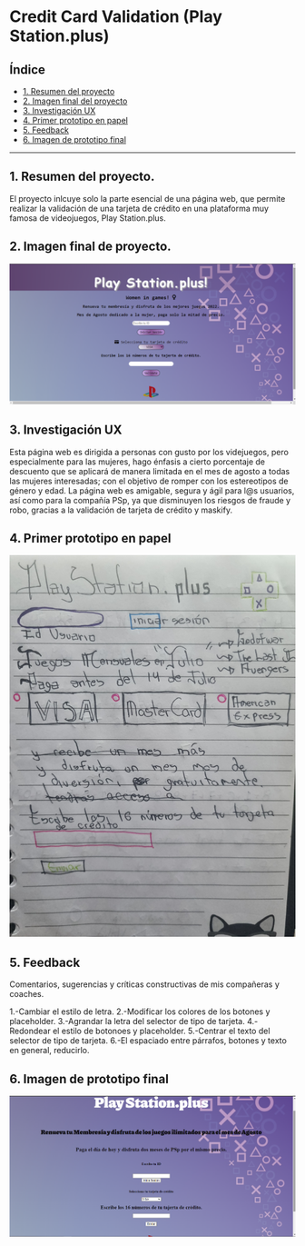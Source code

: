 # Credit Card Validation (Play Station.plus)

## Índice


* [1. Resumen del proyecto](#1-resumen-del-proyecto)
* [2. Imagen final del proyecto](#2-imagen-final-del-proyecto)
* [3. Investigación UX](#3-investigación-UX)
* [4. Primer prototipo en papel](#4-prototipo-en-papel)
* [5. Feedback](#5-feedback)
* [6. Imagen de prototipo final](#6-imagen-de-prototipo-final)

***

## 1. Resumen del proyecto.

El proyecto inlcuye solo la parte esencial de una página web, que permite realizar la validación de una tarjeta de crédito en una plataforma muy famosa de videojuegos, Play Station.plus.

## 2. Imagen final de proyecto.

![Imagen final del proyecto](https://github.com/Janeth2nd/CDMX013-card-validation/blob/codeReadme/img/imgfinalpsp.png)

## 3. Investigación UX

Esta página web es dirigida a personas con gusto por los videjuegos, pero especialmente para las mujeres, hago énfasis a cierto porcentaje de descuento que se aplicará de manera limitada en el mes de agosto a todas las mujeres interesadas; con el objetivo de romper con los estereotipos de género y edad. La página web es amigable, segura y ágil para l@s usuarios, así como para la compañía PSp, ya que disminuyen los riesgos de fraude y robo, gracias a la validación de tarjeta de crédito y maskify.

## 4. Primer prototipo en papel

![Imagen final del proyecto](https://github.com/Janeth2nd/CDMX013-card-validation/blob/codeReadme/img/1erprotopapel.jpg)

## 5. Feedback

Comentarios, sugerencias y críticas constructivas de mis compañeras y coaches.

1.-Cambiar el estilo de letra. 
2.-Modificar los colores de los botones y placeholder.
3.-Agrandar la letra del selector de tipo de tarjeta.
4.-Redondear el estilo de botonoes y placeholder.
5.-Centrar el texto del selector de tipo de tarjeta.
6.-El espaciado entre párrafos, botones y texto en general, reducirlo.

## 6. Imagen de prototipo final

![Imagen final del prototipo](https://github.com/Janeth2nd/CDMX013-card-validation/blob/codeReadme/img/protofinal.png)
